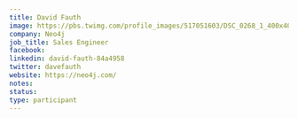 ```yaml
---
title: David Fauth
image: https://pbs.twimg.com/profile_images/517051603/DSC_0268_1_400x400.JPG
company: Neo4j
job_title: Sales Engineer
facebook:
linkedin: david-fauth-84a4958
twitter: davefauth
website: https://neo4j.com/
notes:
status: 
type: participant
---
```


